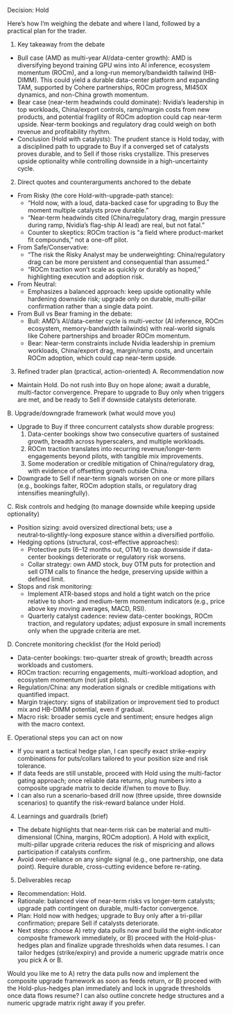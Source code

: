Decision: Hold

Here’s how I’m weighing the debate and where I land, followed by a practical plan for the trader.

1) Key takeaway from the debate
- Bull case (AMD as multi-year AI/data-center growth): AMD is diversifying beyond training GPU wins into AI inference, ecosystem momentum (ROCm), and a long-run memory/bandwidth tailwind (HB-DIMM). This could yield a durable data-center platform and expanding TAM, supported by Cohere partnerships, ROCm progress, MI450X dynamics, and non-China growth momentum.
- Bear case (near-term headwinds could dominate): Nvidia’s leadership in top workloads, China/export controls, ramp/margin costs from new products, and potential fragility of ROCm adoption could cap near-term upside. Near-term bookings and regulatory drag could weigh on both revenue and profitability rhythm.
- Conclusion (Hold with catalysts): The prudent stance is Hold today, with a disciplined path to upgrade to Buy if a converged set of catalysts proves durable, and to Sell if those risks crystallize. This preserves upside optionality while controlling downside in a high-uncertainty cycle.

2) Direct quotes and counterarguments anchored to the debate
- From Risky (the core Hold-with-upgrade-path stance): 
  - “Hold now, with a loud, data-backed case for upgrading to Buy the moment multiple catalysts prove durable.”
  - “Near-term headwinds cited (China/regulatory drag, margin pressure during ramp, Nvidia’s flag-ship AI lead) are real, but not fatal.”
  - Counter to skeptics: ROCm traction is “a field where product-market fit compounds,” not a one-off pilot.
- From Safe/Conservative:
  - “The risk the Risky Analyst may be underweighting: China/regulatory drag can be more persistent and consequential than assumed.”
  - “ROCm traction won’t scale as quickly or durably as hoped,” highlighting execution and adoption risk.
- From Neutral:
  - Emphasizes a balanced approach: keep upside optionality while hardening downside risk; upgrade only on durable, multi-pillar confirmation rather than a single data point.
- From Bull vs Bear framing in the debate:
  - Bull: AMD’s AI/data-center cycle is multi-vector (AI inference, ROCm ecosystem, memory-bandwidth tailwinds) with real-world signals like Cohere partnerships and broader ROCm momentum.
  - Bear: Near-term constraints include Nvidia leadership in premium workloads, China/export drag, margin/ramp costs, and uncertain ROCm adoption, which could cap near-term upside.

3) Refined trader plan (practical, action-oriented)
A. Recommendation now
- Maintain Hold. Do not rush into Buy on hope alone; await a durable, multi-factor convergence. Prepare to upgrade to Buy only when triggers are met, and be ready to Sell if downside catalysts deteriorate.

B. Upgrade/downgrade framework (what would move you)
- Upgrade to Buy if three concurrent catalysts show durable progress:
  1) Data-center bookings show two consecutive quarters of sustained growth, breadth across hyperscalers, and multiple workloads.
  2) ROCm traction translates into recurring revenue/longer-term engagements beyond pilots, with tangible mix improvements.
  3) Some moderation or credible mitigation of China/regulatory drag, with evidence of offsetting growth outside China.
- Downgrade to Sell if near-term signals worsen on one or more pillars (e.g., bookings falter, ROCm adoption stalls, or regulatory drag intensifies meaningfully).

C. Risk controls and hedging (to manage downside while keeping upside optionality)
- Position sizing: avoid oversized directional bets; use a neutral‑to‑slightly-long exposure stance within a diversified portfolio.
- Hedging options (structural, cost-effective approaches):
  - Protective puts (6–12 months out, OTM) to cap downside if data-center bookings deteriorate or regulatory risk worsens.
  - Collar strategy: own AMD stock, buy OTM puts for protection and sell OTM calls to finance the hedge, preserving upside within a defined limit.
- Stops and risk monitoring:
  - Implement ATR-based stops and hold a tight watch on the price relative to short- and medium-term momentum indicators (e.g., price above key moving averages, MACD, RSI).
  - Quarterly catalyst cadence: review data-center bookings, ROCm traction, and regulatory updates; adjust exposure in small increments only when the upgrade criteria are met.

D. Concrete monitoring checklist (for the Hold period)
- Data-center bookings: two-quarter streak of growth; breadth across workloads and customers.
- ROCm traction: recurring engagements, multi-workload adoption, and ecosystem momentum (not just pilots).
- Regulation/China: any moderation signals or credible mitigations with quantified impact.
- Margin trajectory: signs of stabilization or improvement tied to product mix and HB-DIMM potential, even if gradual.
- Macro risk: broader semis cycle and sentiment; ensure hedges align with the macro context.

E. Operational steps you can act on now
- If you want a tactical hedge plan, I can specify exact strike-expiry combinations for puts/collars tailored to your position size and risk tolerance.
- If data feeds are still unstable, proceed with Hold using the multi-factor gating approach; once reliable data returns, plug numbers into a composite upgrade matrix to decide if/when to move to Buy.
- I can also run a scenario-based drill now (three upside, three downside scenarios) to quantify the risk-reward balance under Hold.

4) Learnings and guardrails (brief)
- The debate highlights that near-term risk can be material and multi-dimensional (China, margins, ROCm adoption). A Hold with explicit, multi-pillar upgrade criteria reduces the risk of mispricing and allows participation if catalysts confirm.
- Avoid over-reliance on any single signal (e.g., one partnership, one data point). Require durable, cross-cutting evidence before re-rating.

5) Deliverables recap
- Recommendation: Hold.
- Rationale: balanced view of near-term risks vs longer-term catalysts; upgrade path contingent on durable, multi-factor convergence.
- Plan: Hold now with hedges; upgrade to Buy only after a tri-pillar confirmation; prepare Sell if catalysts deteriorate.
- Next steps: choose A) retry data pulls now and build the eight-indicator composite framework immediately, or B) proceed with the Hold-plus-hedges plan and finalize upgrade thresholds when data resumes. I can tailor hedges (strike/expiry) and provide a numeric upgrade matrix once you pick A or B.

Would you like me to A) retry the data pulls now and implement the composite upgrade framework as soon as feeds return, or B) proceed with the Hold-plus-hedges plan immediately and lock in upgrade thresholds once data flows resume? I can also outline concrete hedge structures and a numeric upgrade matrix right away if you prefer.